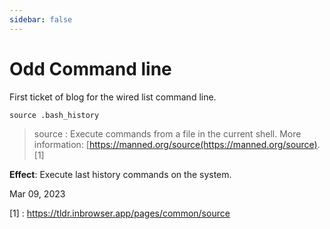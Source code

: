 ```yaml
---
sidebar: false
---
```


# Odd Command line

First ticket of blog for the wired list command line.

``source .bash_history``

> source : Execute commands from a file in the current shell. More information: [https://manned.org/source(https://manned.org/source). [1]

__Effect__: Execute last history commands on the system.

Mar 09, 2023

[1] : https://tldr.inbrowser.app/pages/common/source
